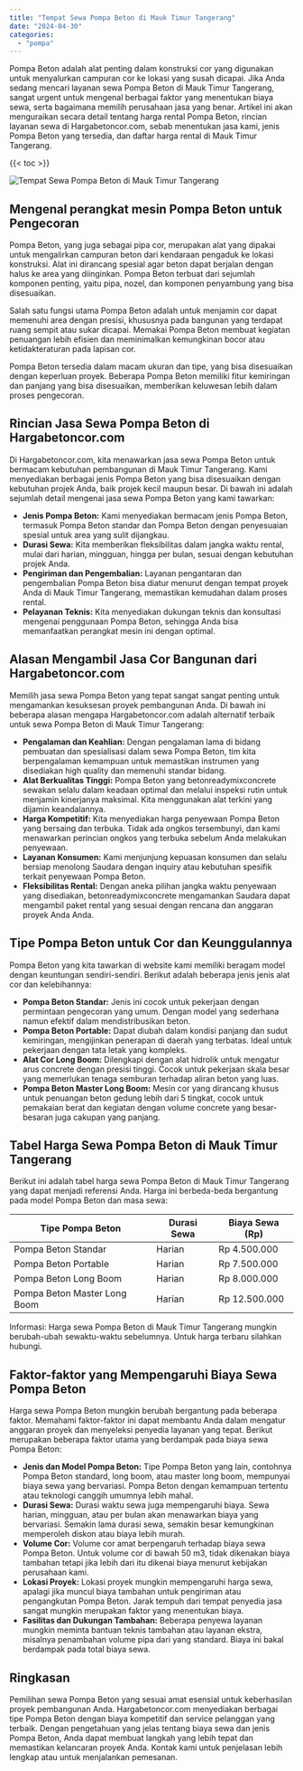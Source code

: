 ```yaml
---
title: "Tempat Sewa Pompa Beton di Mauk Timur Tangerang"
date: "2024-04-30"
categories: 
  - "pompa"
---
```




Pompa Beton adalah alat penting dalam konstruksi cor yang digunakan untuk menyalurkan campuran cor ke lokasi yang susah dicapai. Jika Anda sedang mencari layanan sewa Pompa Beton di Mauk Timur Tangerang, sangat urgent untuk mengenal berbagai faktor yang menentukan biaya sewa, serta bagaimana memilih perusahaan jasa yang benar. Artikel ini akan menguraikan secara detail tentang harga rental Pompa Beton, rincian layanan sewa di Hargabetoncor.com, sebab menentukan jasa kami, jenis Pompa Beton yang tersedia, dan daftar harga rental di Mauk Timur Tangerang.

{{< toc >}}

![Tempat Sewa Pompa Beton di Mauk Timur Tangerang](https://hargareadymixid.github.io/pompa/concrete-pump%20(3).png)

## Mengenal perangkat mesin Pompa Beton untuk Pengecoran

Pompa Beton, yang juga sebagai pipa cor, merupakan alat yang dipakai untuk mengalirkan campuran beton dari kendaraan pengaduk ke lokasi konstruksi. Alat ini dirancang spesial agar beton dapat berjalan dengan halus ke area yang diinginkan. Pompa Beton terbuat dari sejumlah komponen penting, yaitu pipa, nozel, dan komponen penyambung yang bisa disesuaikan.

Salah satu fungsi utama Pompa Beton adalah untuk menjamin cor dapat memenuhi area dengan presisi, khususnya pada bangunan yang terdapat ruang sempit atau sukar dicapai. Memakai Pompa Beton membuat kegiatan penuangan lebih efisien dan meminimalkan kemungkinan bocor atau ketidakteraturan pada lapisan cor.

Pompa Beton tersedia dalam macam ukuran dan tipe, yang bisa disesuaikan dengan keperluan proyek. Beberapa Pompa Beton memiliki fitur kemiringan dan panjang yang bisa disesuaikan, memberikan keluwesan lebih dalam proses pengecoran.

## Rincian Jasa Sewa Pompa Beton di Hargabetoncor.com

Di Hargabetoncor.com, kita menawarkan jasa sewa Pompa Beton untuk bermacam kebutuhan pembangunan di Mauk Timur Tangerang. Kami menyediakan berbagai jenis Pompa Beton yang bisa disesuaikan dengan kebutuhan projek Anda, baik projek kecil maupun besar. Di bawah ini adalah sejumlah detail mengenai jasa sewa Pompa Beton yang kami tawarkan:

- **Jenis Pompa Beton:** Kami menyediakan bermacam jenis Pompa Beton, termasuk Pompa Beton standar dan Pompa Beton dengan penyesuaian spesial untuk area yang sulit dijangkau.
- **Durasi Sewa:** Kita memberikan fleksibilitas dalam jangka waktu rental, mulai dari harian, mingguan, hingga per bulan, sesuai dengan kebutuhan projek Anda.
- **Pengiriman dan Pengembalian:** Layanan pengantaran dan pengembalian Pompa Beton bisa diatur menurut dengan tempat proyek Anda di Mauk Timur Tangerang, memastikan kemudahan dalam proses rental.
- **Pelayanan Teknis:** Kita menyediakan dukungan teknis dan konsultasi mengenai penggunaan Pompa Beton, sehingga Anda bisa memanfaatkan perangkat mesin ini dengan optimal.

## Alasan Mengambil Jasa Cor Bangunan dari Hargabetoncor.com

Memilih jasa sewa Pompa Beton yang tepat sangat sangat penting untuk mengamankan kesuksesan proyek pembangunan Anda. Di bawah ini beberapa alasan mengapa Hargabetoncor.com adalah alternatif terbaik untuk sewa Pompa Beton di Mauk Timur Tangerang:

- **Pengalaman dan Keahlian:** Dengan pengalaman lama di bidang pembuatan dan spesialisasi dalam sewa Pompa Beton, tim kita berpengalaman kemampuan untuk memastikan instrumen yang disediakan high quality dan memenuhi standar bidang.
- **Alat Berkualitas Tinggi:** Pompa Beton yang betonreadymixconcrete sewakan selalu dalam keadaan optimal dan melalui inspeksi rutin untuk menjamin kinerjanya maksimal. Kita menggunakan alat terkini yang dijamin keandalannya.
- **Harga Kompetitif:** Kita menyediakan harga penyewaan Pompa Beton yang bersaing dan terbuka. Tidak ada ongkos tersembunyi, dan kami menawarkan perincian ongkos yang terbuka sebelum Anda melakukan penyewaan.
- **Layanan Konsumen:** Kami menjunjung kepuasan konsumen dan selalu bersiap menolong Saudara dengan inquiry atau kebutuhan spesifik terkait penyewaan Pompa Beton.
- **Fleksibilitas Rental:** Dengan aneka pilihan jangka waktu penyewaan yang disediakan, betonreadymixconcrete mengamankan Saudara dapat mengambil paket rental yang sesuai dengan rencana dan anggaran proyek Anda Anda.

## Tipe Pompa Beton untuk Cor dan Keunggulannya

Pompa Beton yang kita tawarkan di website kami memiliki beragam model dengan keuntungan sendiri-sendiri. Berikut adalah beberapa jenis jenis alat cor dan kelebihannya:

- **Pompa Beton Standar:** Jenis ini cocok untuk pekerjaan dengan permintaan pengecoran yang umum. Dengan model yang sederhana namun efektif dalam mendistribusikan beton.
- **Pompa Beton Portable:** Dapat diubah dalam kondisi panjang dan sudut kemiringan, mengijinkan penerapan di daerah yang terbatas. Ideal untuk pekerjaan dengan tata letak yang kompleks.
- **Alat Cor Long Boom:** Dilengkapi dengan alat hidrolik untuk mengatur arus concrete dengan presisi tinggi. Cocok untuk pekerjaan skala besar yang memerlukan tenaga semburan terhadap aliran beton yang luas.
- **Pompa Beton Master Long Boom:** Mesin cor yang dirancang khusus untuk penuangan beton gedung lebih dari 5 tingkat, cocok untuk pemakaian berat dan kegiatan dengan volume concrete yang besar-besaran juga cakupan yang panjang.

## Tabel Harga Sewa Pompa Beton di Mauk Timur Tangerang

Berikut ini adalah tabel harga sewa Pompa Beton di Mauk Timur Tangerang yang dapat menjadi referensi Anda. Harga ini berbeda-beda bergantung pada model Pompa Beton dan masa sewa:

| Tipe Pompa Beton | Durasi Sewa | Biaya Sewa (Rp) |
| --- | --- | --- |
| Pompa Beton Standar | Harian | Rp 4.500.000 |
| Pompa Beton Portable | Harian | Rp 7.500.000 |
| Pompa Beton Long Boom | Harian | Rp 8.000.000 |
| Pompa Beton Master Long Boom | Harian | Rp 12.500.000 |

Informasi: Harga sewa Pompa Beton di Mauk Timur Tangerang mungkin berubah-ubah sewaktu-waktu sebelumnya. Untuk harga terbaru silahkan hubungi.

## Faktor-faktor yang Mempengaruhi Biaya Sewa Pompa Beton

Harga sewa Pompa Beton mungkin berubah bergantung pada beberapa faktor. Memahami faktor-faktor ini dapat membantu Anda dalam mengatur anggaran proyek dan menyeleksi penyedia layanan yang tepat. Berikut merupakan beberapa faktor utama yang berdampak pada biaya sewa Pompa Beton:

- **Jenis dan Model Pompa Beton:** Tipe Pompa Beton yang lain, contohnya Pompa Beton standard, long boom, atau master long boom, mempunyai biaya sewa yang bervariasi. Pompa Beton dengan kemampuan tertentu atau teknologi canggih umumnya lebih mahal.
- **Durasi Sewa:** Durasi waktu sewa juga mempengaruhi biaya. Sewa harian, mingguan, atau per bulan akan menawarkan biaya yang bervariasi. Semakin lama durasi sewa, semakin besar kemungkinan memperoleh diskon atau biaya lebih murah.
- **Volume Cor:** Volume cor amat berpengaruh terhadap biaya sewa Pompa Beton. Untuk volume cor di bawah 50 m3, tidak dikenakan biaya tambahan tetapi jika lebih dari itu dikenai biaya menurut kebijakan perusahaan kami.
- **Lokasi Proyek:** Lokasi proyek mungkin mempengaruhi harga sewa, apalagi jika muncul biaya tambahan untuk pengiriman atau pengangkutan Pompa Beton. Jarak tempuh dari tempat penyedia jasa sangat mungkin merupakan faktor yang menentukan biaya.
- **Fasilitas dan Dukungan Tambahan:** Beberapa penyewa layanan mungkin meminta bantuan teknis tambahan atau layanan ekstra, misalnya penambahan volume pipa dari yang standard. Biaya ini bakal berdampak pada total biaya sewa.

## Ringkasan

Pemilihan sewa Pompa Beton yang sesuai amat esensial untuk keberhasilan proyek pembangunan Anda. Hargabetoncor.com menyediakan berbagai tipe Pompa Beton dengan biaya kompetitif dan service pelanggan yang terbaik. Dengan pengetahuan yang jelas tentang biaya sewa dan jenis Pompa Beton, Anda dapat membuat langkah yang lebih tepat dan memastikan kelancaran proyek Anda. Kontak kami untuk penjelasan lebih lengkap atau untuk menjalankan pemesanan.
